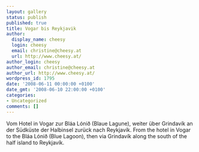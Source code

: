 ```yaml
---
layout: gallery
status: publish
published: true
title: Vogar bis Reykjavik
author:
  display_name: cheesy
  login: cheesy
  email: christine@cheesy.at
  url: http://www.cheesy.at/
author_login: cheesy
author_email: christine@cheesy.at
author_url: http://www.cheesy.at/
wordpress_id: 1795
date: '2008-06-11 00:00:00 +0100'
date_gmt: '2008-06-10 22:00:00 +0100'
categories:
- Uncategorized
comments: []
---
```

<!--:de-->Vom Hotel in Vogar zur Bláa Lónið (Blaue Lagune), weiter über Grindavík an der Südküste der Halbinsel zurück nach Reykjavík.
<!--:--><!--:en-->From the hotel in Vogar to the Bláa Lónið (Blue Lagoon), then via Grindavík along the south of the half island to Reykjavík.
<!--:-->
